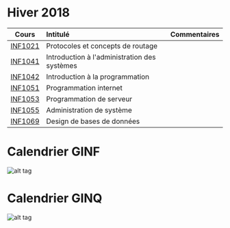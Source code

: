 # Hiver 2018

|    Cours                                                       | Intitulé                                    |  Commentaires              |
|:--------------------------------------------------------------:|:--------------------------------------------|:---------------------------| 
| [INF1021](https://github.com/CollegeBoreal/INF1021-201-18H-02) | Protocoles et concepts de routage           |                            |
| [INF1041](https://github.com/CollegeBoreal/INF1041-201-18H-02) | Introduction à l'administration des systèmes|                            |
| [INF1042](https://github.com/CollegeBoreal/INF1042-201-18H-02) | Introduction à la programmation             |                            |
| [INF1051](https://github.com/CollegeBoreal/INF1051-201-18H-02) | Programmation internet                      |                            |
| [INF1053](https://github.com/CollegeBoreal/INF1053-201-18H-02) | Programmation de serveur                    |                            |
| [INF1055](https://github.com/CollegeBoreal/INF1055-201-18H-02) | Administration de système                   |                            |
| [INF1069](https://github.com/CollegeBoreal/INF1069-201-18H-02) | Design de bases de données                  |                            |



# Calendrier GINF
![alt tag](https://github.com/CollegeBoreal/18H/blob/master/GINF18H.png)


# Calendrier GINQ
![alt tag](https://github.com/CollegeBoreal/18H/blob/master/GINQ18H.png)
